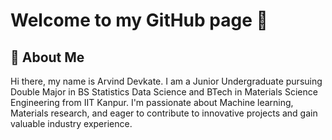 # Welcome to my GitHub page 👋

## 👤 About Me

Hi there, my name is Arvind Devkate.
I am a Junior Undergraduate pursuing Double Major in BS Statistics Data Science and BTech in Materials Science Engineering
from IIT Kanpur. I'm passionate about Machine learning, Materials research, and eager to contribute to innovative projects and gain valuable industry experience.
<!--
**arvindd22/arvindd22** is a ✨ _special_ ✨ repository because its `README.md` (this file) appears on your GitHub profile.

Here are some ideas to get you started:

- 🔭 I’m currently working on ... 
- 🌱 I’m currently learning ...
- 👯 I’m looking to collaborate on ... 
- 🤔 I’m looking for help with ...
- 💬 Ask me about ...
- 📫 How to reach me: ...
- 😄 Pronouns: ...
- ⚡ Fun fact: ...
-->
